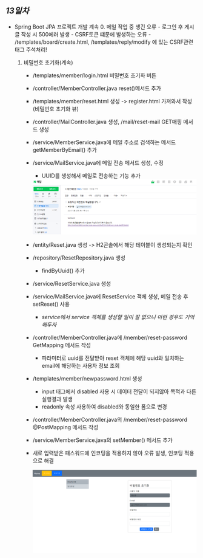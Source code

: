 ## ***13일차***
- Spring Boot JPA 프로젝트 개발 계속
    0. 메일 작업 중 생긴 오류
        - 로그인 후 게시글 작성 시 500에러 발생
        - CSRF토큰 떄문에 발생하는 오류 
        - /templates/board/create.html, /templates/reply/modify 에 있는 CSRF관련 태그 주석처리! 

    1. 비밀번호 초기화(계속)
        - /templates/member/login.html 비밀번호 초기화 버튼
        - /controller/MemberController.java reset()메서드 추가
        - /templates/member/reset.html 생성 -> register.html 가져와서 작성 (비밀번호 초기화 뷰)
        - /controller/MailController.java 생성, /mail/reset-mail GET매핑 메서드 생성
        - /service/MemberService.java에 메일 주소로 검색하는 메서드 getMemberByEmail() 추가 
        - /service/MailService.java에 메일 전송 메서드 생성, 수정
            - UUID를 생성해서 메일로 전송하는 기능 추가

            <img src="https://raw.githubusercontent.com/Koeyh/study-springboot-2024/main/images/sp010.png" width="730">


        - /entity/Reset.java 생성 -> H2콘솔에서 해당 테이블이 생성되는지 확인

        - /repository/ResetRepository.java 생성
            - findByUuid() 추가
        - /service/ResetService.java 생성
        - /service/MailService.java에 ResetService 객체 생성, 메일 전송 후 setReset() 사용
            - _service에서 service 객체를 생성할 일이 잘 없으니 이런 경우도 기억해두자_
        - /controller/MemberController.java에 /member/reset-password GetMapping 메서드 작성
            - 파라미터로 uuid를 전달받아 reset 객체에 해당 uuid와 일치하는 email에 해당하는 사용자 정보 조회
        - /templates/member/newpassword.html 생성
            - input 태그에서 disabled 사용 시 데이터 전달이 되지않아 목적과 다른 실행결과 발생
            - readonly 속성 사용하여 disabled와 동일한 폼으로 변경
        - /controller/MemberController.java의 /member/reset-password @PostMapping 메서드 작성
        - /service/MemberService.java의 setMember() 메서드 추가
        - 새로 입력받은 패스워드에 인코딩을 적용하지 않아 오류 발생, 인코딩 적용으로 해결

            <img src="https://raw.githubusercontent.com/Koeyh/study-springboot-2024/main/images/sp011.png" width="730">